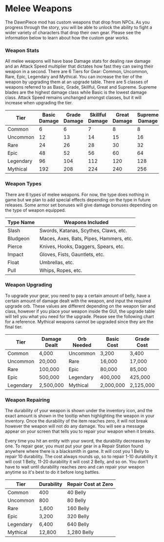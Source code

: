 # Melee Weapons

The DawnPiece mod has custom weapons that drop from NPCs. As you progress through the story, you will be able to unlock the ability to fight a wider variety of characters that drop their own gear. Please see the information below to learn about how the custom gear works.

### Weapon Stats

All melee weapons will have base Damage stats for dealing raw damage and an Attack Speed multiplier that dictates how fast they can swing their weapon in a second. There are 6 Tiers for Gear: Common, Uncommon, Rare, Epic, Legendary and Mythical. You can increase the tier of the weapon by upgrading them at an upgrade table. There are 5 classes of weapons referred to as Basic, Grade, Skillful, Great and Supreme. Supreme blades are the highest damage class while Basic is the lowest damage class. Attack Speed remains unchanged amongst classes, but it will increase when upgrading the tier.

| Tier      | Basic Damage  | Grade Damage  | Skillful Damage   | Great Damage  | Supreme Damage| Attack Speed  |
|-----------|---------------|---------------|-------------------|---------------|---------------|---------------|
| Common    | 6             | 6             | 7                 | 8             | 8             | 1.5           |
| Uncommon  | 12            | 13            | 14                | 15            | 16            | 1.75          |
| Rare      | 24            | 26            | 28                | 30            | 32            | 2             |
| Epic      | 48            | 52            | 56                | 60            | 64            | 2.25          |
| Legendary | 96            | 104           | 112               | 120           | 128           | 2.5           |
| Mythical  | 192           | 208           | 224               | 240           | 256           | 2.75          |

### Weapon Types

There are 6 types of melee weapons. For now, the type does nothing in game but we plan to add special effects depending on the type in future releases. Some armor set bonuses will give damage bonuses depending on the type of weapon equipped.

| Type Name     | Weapons Included                        |
|---------------|-----------                              |
| Slash         | Swords, Katanas, Scythes, Claws, etc.   |
| Bludgeon      | Maces, Axes, Bats, Pipes, Hammers, etc. |
| Pierce        | Knives, Hooks, Daggers, Spears, etc.    |
| Impact        | Gloves, Fists, Gauntlets, etc.          |
| Float         | Umbrellas, etc.                         |
| Pull          | Whips, Ropes, etc.                      |

### Weapon Upgrading

To upgrade your gear, you need to pay a certain amount of belly, have a certain amount of damage dealt with the weapon, and input the required upgrade orb. These values are different depending on the weapon tier and class, however if you place your weapon inside the GUI, the upgrade table will tell you what you need for the upgrade. Please see the following chart for a reference. Mythical weapons cannot be upgraded since they are the final tier.

| Tier      | Damage Dealt  | Orb Needed| Basic Cost| Grade Cost| Skillful Cost | Great Cost| Supreme Cost  |
|-----------|---------------|-----------|-----------|-----------|---------------|-----------|---------------|
| Common    | 4,000         | Uncommon  | 3,200     | 3,400     | 3,600         | 3,800     | 4,000         |
| Uncommon  | 20,000        | Rare      | 16,000    | 17,000    | 18,000        | 19,000    | 20,000        |
| Rare      | 100,000       | Epic      | 80,000    | 85,000    | 90,000        | 95,000    | 100,000       |
| Epic      | 500,000       | Legendary | 400,000   | 425,000   | 450,000       | 475,000   | 500,000       |
| Legendary | 2,500,000     | Mythical  | 2,000,000 | 2,125,000 | 2,250,000     | 2,375,000 | 2,500,000     |

### Weapon Repairing

The durability of your weapon is shown under the inventory icon, and the exact amount is shown in the tooltip when highlighting the weapon in your inventory. Once the durability of the item reaches zero, it will not break however the weapon will not do any damage. You will see a message appear on your screen that tells you to repair your weapon when it breaks.

Every time you hit an entity with your sword, the durability decreases by one. To repair gear, you must put your gear in a Repair Station found anywhere where there is a blacksmith in game. It will cost you 1 Belly to repair 10 durability. The cost always rounds up, so to repair 1-10 durability it will cost 1 Belly, 11-20 durability it will cost 2 Belly, and so on. You don't have to wait until durability reaches zero and can repair your weapon anytime so it's best to do it before long battles.

| Tier      | Durability| Repair Cost at Zero|
|-----------|-----------|---------------|
| Common    | 400       | 40 Belly      |
| Uncommon  | 800       | 80 Belly      |
| Rare      | 1,600     | 160 Belly     |
| Epic      | 3,200     | 320 Belly     |
| Legendary | 6,400     | 640 Belly     |
| Mythical  | 12,800    | 1,280 Belly   |
